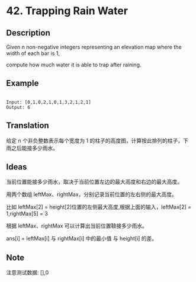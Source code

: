 # 42. Trapping Rain Water
## Description
Given n non-negative integers representing an elevation map where the width of each bar is 1, 

compute how much water it is able to trap after raining.
## Example
```$xslt

Input: [0,1,0,2,1,0,1,3,2,1,2,1]
Output: 6

```
## Translation
给定 n 个非负整数表示每个宽度为 1 的柱子的高度图，计算按此排列的柱子，下雨之后能接多少雨水。

## Ideas
当前位置能接多少雨水，取决于当前位置左边的最大高度和右边的最大高度。

用两个数组 leftMax、rightMax，分别记录当前位置的左右侧的最大高度。

比如 leftMax[2] = height[2]位置的左侧最大高度,根据上面的输入，leftMax[2] = 1,rightMax[5] = 3

根据 leftMax、rightMax 可以计算出当前位置鞥接多少雨水。

ans[i] = leftMax[i] 与 rightMax[i] 中的最小值 与 height[i] 的差。

## Note
注意测试数据:
[],0